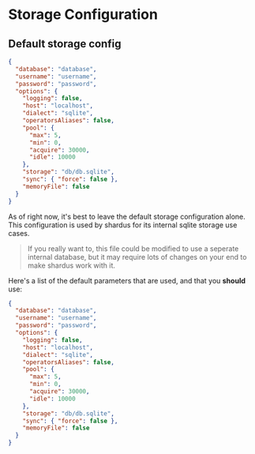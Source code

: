 # Storage Configuration

## Default storage config

```json
{
  "database": "database",
  "username": "username",
  "password": "password",
  "options": {
    "logging": false,
    "host": "localhost",
    "dialect": "sqlite",
    "operatorsAliases": false,
    "pool": {
      "max": 5,
      "min": 0,
      "acquire": 30000,
      "idle": 10000
    },
    "storage": "db/db.sqlite",
    "sync": { "force": false },
    "memoryFile": false
  }
}

```

As of right now, it's best to leave the default storage configuration alone. This configuration is used by shardus for its internal sqlite storage use cases.

> If you really want to, this file could be modified to use a seperate internal database, but it may require lots of changes on your end to make shardus work with it.

Here's a list of the default parameters that are used, and that you **should** use:

```json
{
  "database": "database",
  "username": "username",
  "password": "password",
  "options": {
    "logging": false,
    "host": "localhost",
    "dialect": "sqlite",
    "operatorsAliases": false,
    "pool": {
      "max": 5,
      "min": 0,
      "acquire": 30000,
      "idle": 10000
    },
    "storage": "db/db.sqlite",
    "sync": { "force": false },
    "memoryFile": false
  }
}
```
